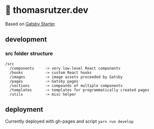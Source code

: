 # 🚀 thomasrutzer.dev

Based on [Gatsby Starter](https://github.com/gatsbyjs/gatsby-starter-default)

## development
### src folder structure

```
/src
  /components     -> very low-level React components
  /hooks          -> custom React hooks
  /images         -> image assets proceeded by Gatsby
  /pages          -> Gatsby pages
  /sections       -> compounds of multiple components
  /templates      -> templates for programmatically created pages
  /utils          -> misc helper
```

## deployment

Currently deployed with gh-pages and script `yarn run develop`